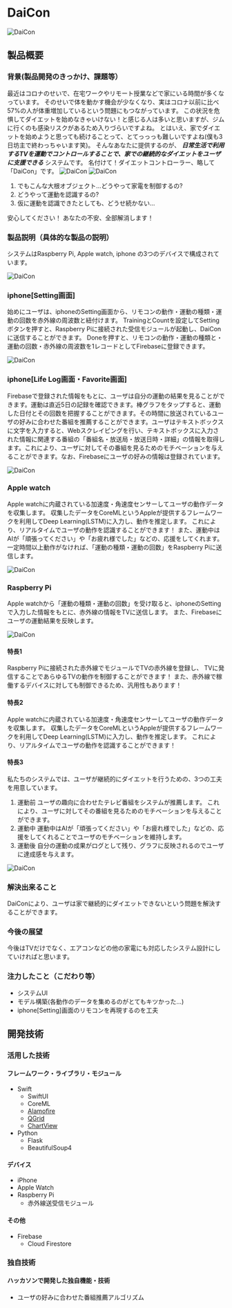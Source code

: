 # DaiCon

![DaiCon](./images/daicon_entire.png)

## 製品概要
### 背景(製品開発のきっかけ、課題等）
最近はコロナのせいで、在宅ワークやリモート授業などで家にいる時間が多くなっています。
そのせいで体を動かす機会が少なくなり、実はコロナ以前に比べ 57%の人が体重増加しているという問題にもつながっています。
この状況を危惧してダイエットを始めなきゃいけない！と感じる人は多いと思いますが、ジムに行くのも感染リスクがあるため入りづらいですよね。
とはいえ、家でダイエットを始めようと思っても続けることって、とてっっっも難しいですよね(僕も3日坊主で終わっちゃいます笑)。
そんなあなたに提供するのが、 ___日常生活で利用するTVを運動でコントロールすることで、家での継続的なダイエットをユーザに支援できる___ システムです。
名付けて！ダイエットコントローラー、略して「DaiCon」です。
![DaiCon](./images/daicon.png)
![DaiCon](./images/abstract.png)

1. でもこんな大根オブジェクト...どうやって家電を制御するの?
1. どうやって運動を認識するの?
1. 仮に運動を認識できたとしても、どうせ続かない...

安心してください！
あなたの不安、全部解消します！

### 製品説明（具体的な製品の説明）
システムはRaspberry Pi, Apple watch, iphone の3つのデバイスで構成されています。

![DaiCon](./images/system_entire.png)

### iphone[Setting画面]
始めにユーザは、iphoneのSetting画面から、リモコンの動作・運動の種類・運動の回数を赤外線の周波数と紐付けます。
TrainingとCountを設定してSettingボタンを押すと、Raspberry Piに接続された受信モジュールが起動し、DaiConに送信することができます。
Doneを押すと、リモコンの動作・運動の種類と・運動の回数・赤外線の周波数を1レコードとしてFirebaseに登録できます。

![DaiCon](./images/register.png)

### iphone[Life Log画面・Favorite画面]
Firebaseで登録された情報をもとに、ユーザは自分の運動の結果を見ることができます。運動は直近5日の記録を確認できます。棒グラフをタップすると、運動した日付とその回数を把握することができます。その時間に放送されているユーザの好みに合わせた番組を推薦することができます。ユーザはテキストボックスに文字を入力すると、Webスクレイピングを行い、テキストボックスに入力された情報に関連する番組の「番組名・放送局・放送日時・詳細」の情報を取得します。これにより、ユーザに対してその番組を見るためのモチベーションを与えることができます。なお、Firebaseにユーザの好みの情報は登録されています。

![DaiCon](./images/log_favorite.png)

### Apple watch
Apple watchに内蔵されている加速度・角速度センサーしてユーザの動作データを収集します。
収集したデータをCoreMLというAppleが提供するフレームワークを利用してDeep Learning(LSTM)に入力し、動作を推定します。
これにより、リアルタイムでユーザの動作を認識することができます！
また、運動中はAIが「頑張ってください」や「お疲れ様でした」などの、応援をしてくれます。
一定時間以上動作がなければ、「運動の種類・運動の回数」をRaspberry Piに送信します。

![DaiCon](./images/motion.png)

### Raspberry Pi
Apple watchから「運動の種類・運動の回数」を受け取ると、iphoneのSettingで入力した情報をもとに、赤外線の情報をTVに送信します。
また、Firebaseにユーザの運動結果を反映します。

![DaiCon](./images/Raspberry_Pi.png)


#### 特長1
Raspberry Piに接続された赤外線でモジュールでTVの赤外線を登録し、
TVに発信することであらゆるTVの動作を制御することができます！
また、赤外線で稼働するデバイスに対しても制御できるため、汎用性もあります！

#### 特長2
Apple watchに内蔵されている加速度・角速度センサーしてユーザの動作データを収集します。
収集したデータをCoreMLというAppleが提供するフレームワークを利用してDeep Learning(LSTM)に入力し、動作を推定します。
これにより、リアルタイムでユーザの動作を認識することができます！

#### 特長3
私たちのシステムでは、ユーザが継続的にダイエットを行うための、3つの工夫を用意しています。
1. 運動前
ユーザの趣向に合わせたテレビ番組をシステムが推薦します。
これにより、ユーザに対してその番組を見るためのモチベーションを与えることができます。
1. 運動中
運動中はAIが「頑張ってください」や「お疲れ様でした」などの、応援をしてくれることでユーザのモチベーションを維持します。
1. 運動後
自分の運動の成果がログとして残り、グラフに反映されるのでユーザに達成感を与えます。

![DaiCon](./images/support.png)

### 解決出来ること
DaiConにより、ユーザは家で継続的にダイエットできないという問題を解決することができます。

### 今後の展望
今後はTVだけでなく、エアコンなどの他の家電にも対応したシステム設計にしていければと思います。

### 注力したこと（こだわり等）
* システムUI
* モデル構築(各動作のデータを集めるのがとてもキツかった...)
* iphone[Setting]画面のリモコンを再現するのを工夫

## 開発技術
### 活用した技術

#### フレームワーク・ライブラリ・モジュール
* Swift
    * SwiftUI
    * CoreML
    * [Alamofire](https://github.com/Alamofire/Alamofire)
    * [QGrid](https://github.com/Q-Mobile/QGrid)
    * [ChartView](https://github.com/AppPear/ChartView)
* Python
    * Flask
    * BeautifulSoup4

#### デバイス
* iPhone
* Apple Watch
* Raspberry Pi
    * 赤外線送受信モジュール

#### その他
* Firebase
    * Cloud Firestore

### 独自技術
#### ハッカソンで開発した独自機能・技術
* ユーザの好みに合わせた番組推薦アルゴリズム
